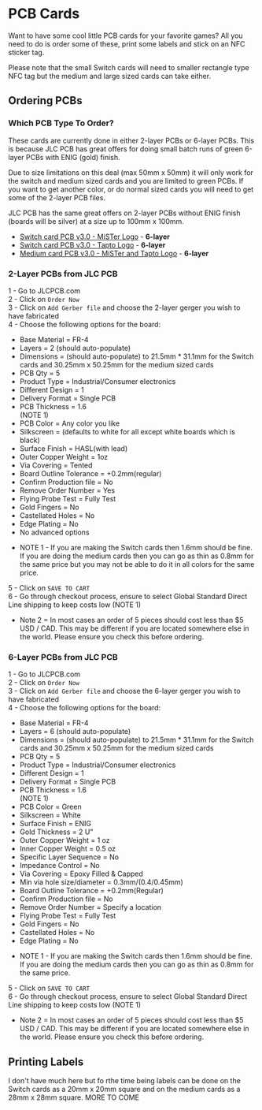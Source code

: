 # PCB Cards

Want to have some cool little PCB cards for your favorite games?  All you need to do is order some of these, print some labels and stick on an NFC sticker tag.

Please note that the small Switch cards will need to smaller rectangle type NFC tag but the medium and large sized cards can take either.

## Ordering PCBs

### Which PCB Type To Order?

These cards are currently done in either 2-layer PCBs or 6-layer PCBs.  This is because JLC PCB has great offers for doing small batch runs of green 6-layer PCBs with ENIG (gold) finish.

Due to size limitations on this deal (max 50mm x 50mm) it will only work for the switch and medium sized cards and you are limited to green PCBs.  If you want to get another color, or do normal sized cards you will need to get some of the 2-layer PCB files.

JLC PCB has the same great offers on 2-layer PCBs without ENIG finish (boards will be silver) at a size up to 100mm x 100mm.

- [Switch card PCB v3.0 - MiSTer Logo](../assets/pcbcards/switchcard/Gerber%20-%20Switch%20card%20PCB%20v3.0%20-%20MiSTer%20Logo.zip) - **6-layer**
- [Switch card PCB v3.0 - Tapto Logo](../assets/pcbcards/switchcard/Gerber%20-%20Switch%20card%20PCB%20v3.0%20-%20Tapto%20Logo.zip) - **6-layer**
- [Medium card PCB v3.0 - MiSTer and Tapto Logo](../assets/pcbcards/mediumcard/Gerber%20-%20Medium%20card%20PCB%20v3.0%20-%20MiSTer%20and%20Tapto%20Logo.zip) - **6-layer**

### 2-Layer PCBs from JLC PCB
1 - Go to JLCPCB.com<br/>
2 - Click on `Order Now`<br/>
3 - Click on `Add Gerber file` and choose the 2-layer gerger you wish to have fabricated<br/>
4 - Choose the following options for the board:<br/>
- Base Material = FR-4<br/>
- Layers = 2 (should auto-populate)<br/>
- Dimensions = (should auto-populate) to 21.5mm * 31.1mm for the Switch cards and 30.25mm x 50.25mm for the medium sized cards <br/>
- PCB Qty = 5<br/>
- Product Type = Industrial/Consumer electronics<br/>
- Different Design = 1<br/>
- Delivery Format = Single PCB<br/>
- PCB Thickness = 1.6<br/> (NOTE 1)
- PCB Color = Any color you like<br/>
- Silkscreen = (defaults to white for all except white boards which is black)<br/>
- Surface Finish = HASL(with lead)<br/>
- Outer Copper Weight = 1oz<br/>
- Via Covering = Tented<br/>
- Board Outline Tolerance = +0.2mm(regular)<br/>
- Confirm Production file = No<br/>
- Remove Order Number = Yes<br/>
- Flying Probe Test = Fully Test<br/>
- Gold Fingers = No<br/>
- Castellated Holes = No<br/>
- Edge Plating = No<br/>
- No advanced options<br/>

* NOTE 1 - If you are making the Switch cards then 1.6mm should be fine.  If you are doing the medium cards then you can go as thin as 0.8mm for the same price but  you may not be able to do it in all colors for the same price.

5 - Click on `SAVE TO CART`<br/>
6 - Go through checkout process, ensure to select Global Standard Direct Line shipping to keep costs low (NOTE 1)

* Note 2 = In most cases an order of 5 pieces should cost less than $5 USD / CAD.  This may be different if you are located somewhere else in the world.  Please ensure you check this before ordering.

### 6-Layer PCBs from JLC PCB
1 - Go to JLCPCB.com<br/>
2 - Click on `Order Now`<br/>
3 - Click on `Add Gerber file` and choose the 6-layer gerger you wish to have fabricated<br/>
4 - Choose the following options for the board:<br/>
- Base Material = FR-4<br/>
- Layers = 6 (should auto-populate)<br/>
- Dimensions = (should auto-populate) to 21.5mm * 31.1mm for the Switch cards and 30.25mm x 50.25mm for the medium sized cards <br/>
- PCB Qty = 5<br/>
- Product Type = Industrial/Consumer electronics<br/>
- Different Design = 1<br/>
- Delivery Format = Single PCB<br/>
- PCB Thickness = 1.6<br/> (NOTE 1)
- PCB Color = Green<br/>
- Silkscreen = White<br/>
- Surface Finish = ENIG<br/>
- Gold Thickness = 2 U"<br/>
- Outer Copper Weight = 1 oz<br/>
- Inner Copper Weight = 0.5 oz<br/>
- Specific Layer Sequence = No<br/>
- Impedance Control = No<br/>
- Via Covering = Epoxy Filled & Capped<br/>
- Min via hole size/diameter = 0.3mm/(0.4/0.45mm)<br/>
- Board Outline Tolerance = +0.2mm(Regular)<br/>
- Confirm Production file = No<br/>
- Remove Order Number = Specify a location<br/>
- Flying Probe Test = Fully Test<br/>
-  Gold Fingers = No<br/>
-  Castellated Holes = No<br/>
-  Edge Plating = No<br/>

* NOTE 1 - If you are making the Switch cards then 1.6mm should be fine.  If you are doing the medium cards then you can go as thin as 0.8mm for the same price.

5 - Click on `SAVE TO CART`<br/>
6 - Go through checkout process, ensure to select Global Standard Direct Line shipping to keep costs low (NOTE 1)

* Note 2 = In most cases an order of 5 pieces should cost less than $5 USD / CAD.  This may be different if you are located somewhere else in the world.  Please ensure you check this before ordering.

## Printing Labels
I don't have much here but fo rthe time being labels can be done on the Switch cards as a 20mm x 20mm square and on the medium cards as a 28mm x 28mm square. MORE TO COME
